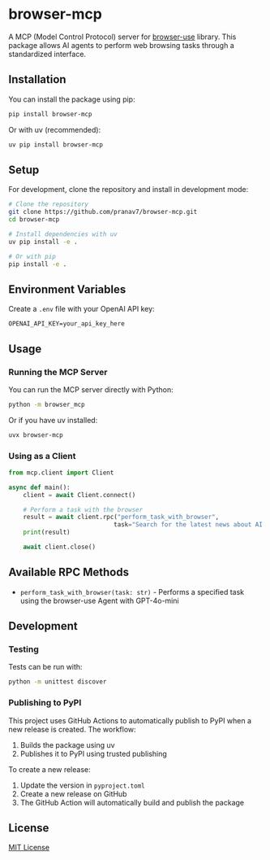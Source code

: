 # browser-mcp

A MCP (Model Control Protocol) server for [browser-use](https://github.com/browser-use/browser-use) library. This package allows AI agents to perform web browsing tasks through a standardized interface.

## Installation

You can install the package using pip:

```bash
pip install browser-mcp
```

Or with uv (recommended):

```bash
uv pip install browser-mcp
```

## Setup

For development, clone the repository and install in development mode:

```bash
# Clone the repository
git clone https://github.com/pranav7/browser-mcp.git
cd browser-mcp

# Install dependencies with uv
uv pip install -e .

# Or with pip
pip install -e .
```

## Environment Variables

Create a `.env` file with your OpenAI API key:

```
OPENAI_API_KEY=your_api_key_here
```

## Usage

### Running the MCP Server

You can run the MCP server directly with Python:

```bash
python -m browser_mcp
```

Or if you have uv installed:

```bash
uvx browser-mcp
```

### Using as a Client

```python
from mcp.client import Client

async def main():
    client = await Client.connect()

    # Perform a task with the browser
    result = await client.rpc("perform_task_with_browser",
                             task="Search for the latest news about AI and summarize the top 3 results")
    print(result)

    await client.close()
```

## Available RPC Methods

- `perform_task_with_browser(task: str)` - Performs a specified task using the browser-use Agent with GPT-4o-mini

## Development

### Testing

Tests can be run with:

```bash
python -m unittest discover
```

### Publishing to PyPI

This project uses GitHub Actions to automatically publish to PyPI when a new release is created. The workflow:

1. Builds the package using uv
2. Publishes it to PyPI using trusted publishing

To create a new release:

1. Update the version in `pyproject.toml`
2. Create a new release on GitHub
3. The GitHub Action will automatically build and publish the package

## License

[MIT License](LICENSE)